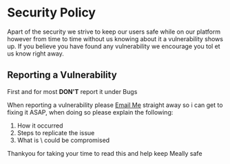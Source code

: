 # Security Policy
Apart of the security we strive to keep our users safe while on our platform however from time to time without us knowing about it a vulnerability shows up. If you believe you have found any vulnerability we encourage you tol et us know right away.

## Reporting a Vulnerability
First and for most **DON'T** report it under Bugs

When reporting a vulnerability please [Email Me](jacob35422@gmail.com) straight away so i can get to fixing it ASAP, when doing so please explain the following:

1. How it occurred
2. Steps to replicate the issue
3. What is \ could be compromised

Thankyou for taking your time to read this and help keep Meally safe
